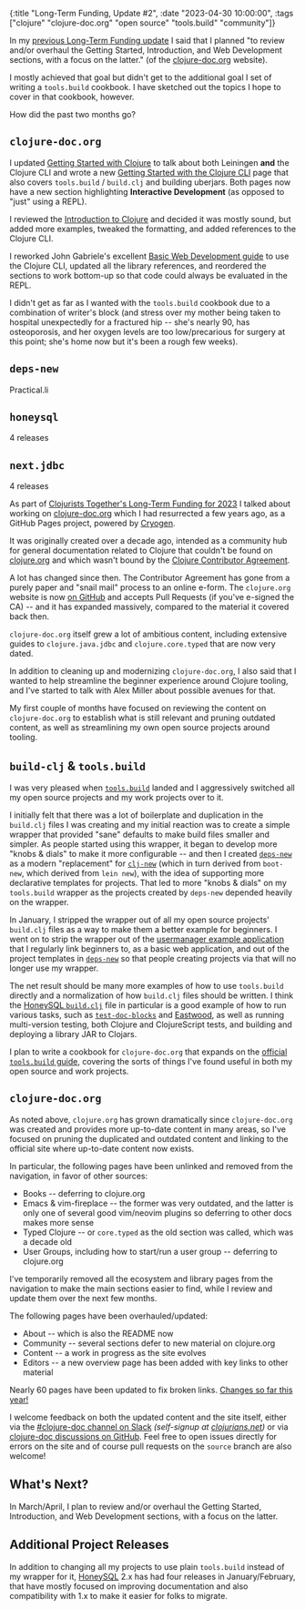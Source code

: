 {:title "Long-Term Funding, Update #2",
 :date "2023-04-30 10:00:00",
 :tags ["clojure" "clojure-doc.org" "open source" "tools.build" "community"]}

In my [previous Long-Term Funding update](https://corfield.org/blog/2023/02/28/long-term-funding-1/)
I said that I planned "to review and/or overhaul the Getting Started,
Introduction, and Web Development sections, with a focus on the latter."
(of the [clojure-doc.org](https://clojure-doc.org) website).

I mostly achieved that goal but didn't get to the additional goal I set of writing
a `tools.build` cookbook. I have sketched out the topics I hope to cover in
that cookbook, however.

How did the past two months go?<!--more-->

## `clojure-doc.org`

I updated [Getting Started with Clojure](https://clojure-doc.org/articles/tutorials/getting_started/)
to talk about both Leiningen **and** the Clojure CLI and wrote a new
[Getting Started with the Clojure CLI](https://clojure-doc.org/articles/tutorials/getting_started_cli/)
page that also covers `tools.build` / `build.clj` and building uberjars.
Both pages now have a new section highlighting **Interactive Development**
(as opposed to "just" using a REPL).

I reviewed the [Introduction to Clojure](https://clojure-doc.org/articles/tutorials/introduction/)
and decided it was mostly sound, but added more examples, tweaked the formatting,
and added references to the Clojure CLI.

I reworked John Gabriele's excellent
[Basic Web Development guide](https://clojure-doc.org/articles/tutorials/basic_web_development/)
to use the Clojure CLI, updated all the library references, and reordered the
sections to work bottom-up so that code could always be evaluated in the REPL.

I didn't get as far as I wanted with the `tools.build` cookbook due to a
combination of writer's block (and stress over my mother being taken to hospital
unexpectedly for a fractured hip -- she's nearly 90, has osteoporosis, and her
oxygen levels are too low/precarious for surgery at this point; she's home now
but it's been a rough few weeks).

## `deps-new`

Practical.li

## `honeysql`

4 releases

## `next.jdbc`

4 releases

As part of [Clojurists Together's Long-Term Funding for 2023](https://www.clojuriststogether.org/news/clojurists-together-2023-long-term-funding-announcement/)
I talked about working on [clojure-doc.org](https://clojure-doc.org)
which I had resurrected a few years ago, as a GitHub Pages project,
powered by [Cryogen](https://cryogenweb.org/).<!--more-->

It was originally created over a decade ago, intended as a community hub for
general documentation related to Clojure that couldn't be found on
[clojure.org](https://clojure.org) and which wasn't bound by the
[Clojure Contributor Agreement](https://clojure.org/dev/contributor_agreement).

A lot has changed since then. The Contributor Agreement has gone from a purely
paper and "snail mail" process to an online e-form. The `clojure.org` website
is now [on GitHub](https://github.com/clojure/clojure-site) and accepts
Pull Requests (if you've e-signed the CA) -- and it has expanded massively,
compared to the material it covered back then.

`clojure-doc.org` itself grew a lot of ambitious content, including extensive
guides to `clojure.java.jdbc` and `clojure.core.typed` that are now very dated.

In addition to cleaning up and modernizing `clojure-doc.org`, I also said that
I wanted to help streamline the beginner experience around Clojure tooling,
and I've started to talk with Alex Miller about possible avenues for that.

My first couple of months have focused on reviewing the content on
`clojure-doc.org` to establish what is still relevant and pruning outdated
content, as well as streamlining my own open source projects around tooling.

## `build-clj` & `tools.build`

I was very pleased when [`tools.build`](https://github.com/clojure/tools.build)
landed and I aggressively switched all my open source projects and my work
projects over to it.

I initially felt that there was a lot of boilerplate and duplication in the
`build.clj` files I was creating and my initial reaction was to create a
simple wrapper that provided "sane" defaults to make build files smaller
and simpler. As people started using this wrapper, it began to develop more
"knobs & dials" to make it more configurable -- and then I created
[`deps-new`](https://github.com/seancorfield/deps-new) as a modern
"replacement" for [`clj-new`](https://github.com/seancorfield/clj-new)
(which in turn derived from `boot-new`, which derived from `lein new`), with the idea of
supporting more declarative templates for projects. That led to more
"knobs & dials" on my `tools.build` wrapper as the projects created by
`deps-new` depended heavily on the wrapper.

In January, I stripped the wrapper out of all my open source projects'
`build.clj` files as a way to make them a better example for beginners.
I went on to strip the wrapper out of the
[usermanager example application](https://github.com/seancorfield/usermanager-example)
that I regularly link beginners to, as a basic web application, and out of
the project templates in [`deps-new`](https://github.com/seancorfield/deps-new)
so that people creating projects via that will no longer use my wrapper.

The net result should be many more examples of how to use `tools.build`
directly and a normalization of how `build.clj` files should be written.
I think the [HoneySQL `build.clj`](https://github.com/seancorfield/honeysql/blob/develop/build.clj)
file in particular is a good example of how to run various tasks,
such as [`test-doc-blocks`](https://github.com/lread/test-doc-blocks)
and [Eastwood](https://github.com/jonase/eastwood), as well as running
multi-version testing, both Clojure and ClojureScript tests, and building
and deploying a library JAR to Clojars.

I plan to write a cookbook for `clojure-doc.org` that expands on the
[official `tools.build` guide](https://clojure.org/guides/tools_build),
covering the sorts of things I've found useful in both my open source
and work projects.

## `clojure-doc.org`

As noted above, `clojure.org` has grown dramatically since `clojure-doc.org`
was created and provides more up-to-date content in many areas, so I've
focused on pruning the duplicated and outdated content and linking to the
official site where up-to-date content now exists.

In particular, the following pages have been unlinked and removed from
the navigation, in favor of other sources:

* Books -- deferring to clojure.org
* Emacs & vim-fireplace -- the former was very outdated, and the latter is only one of several good vim/neovim plugins so deferring to other docs makes more sense
* Typed Clojure -- or `core.typed` as the old section was called, which was a decade old
* User Groups, including how to start/run a user group -- deferring to clojure.org

I've temporarily removed all the ecosystem and library pages from the navigation
to make the main sections easier to find, while I review and update them over
the next few months.

The following pages have been overhauled/updated:

* About -- which is also the README now
* Community -- several sections defer to new material on clojure.org
* Content -- a work in progress as the site evolves
* Editors -- a new overview page has been added with key links to other material

Nearly 60 pages have been updated to fix broken links.
[Changes so far this year!](https://github.com/clojure-doc/clojure-doc.github.io/compare/03d64232651eb6ca77630edca6059c0c70fa72be..source)

I welcome feedback on both the updated content and the site itself,
either via the [#clojure-doc channel on Slack](https://app.slack.com/client/T03RZGPFR/C02M6N5C137)
_(self-signup at [clojurians.net](http://clojurians.net))_ or via
[clojure-doc discussions on GitHub](https://github.com/clojure-doc/clojure-doc.github.io/discussions).
Feel free to open issues directly for errors on the site and of course
pull requests on the `source` branch are also welcome!

## What's Next?

In March/April, I plan to review and/or overhaul the Getting Started,
Introduction, and Web Development sections, with a focus on the latter.

## Additional Project Releases

In addition to changing all my projects to use plain `tools.build` instead
of my wrapper for it,
[HoneySQL](https://github.com/seancorfield/honeysql)
2.x has had four releases in January/February,
that have mostly focused on improving documentation and also compatibility
with 1.x to make it easier for folks to migrate.
